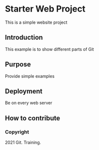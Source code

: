 # Starter Web Project

This is a simple website project

## Introduction

This example is to show different parts of Git

## Purpose

Provide simple examples

## Deployment

Be on every web server

## How to contribute

### Copyright

2021 Git. Training.